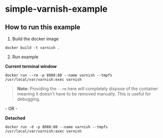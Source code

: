 # simple-varnish-example

## How to run this example

1. Build the docker image
```
docker build -t varnish .
```

2. Run example

**Current terminal window**
```
docker run --rm -p 8080:80 --name varnish --tmpfs /usr/local/var/varnish:exec varnish
```
> **Note:** Providing the `--rm` here will completely dispose of the container meaning it doesn't have to be removed manually. This is useful for debugging.


\- OR \-

**Detached**
```
docker run -d -p 8080:80 --name varnish --tmpfs /usr/local/var/varnish:exec varnish
```